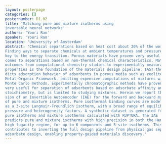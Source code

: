 ```yaml
---
layout: posterpage
categories: []
posternumber: D1.02
title: 'Matching pure and mixture isotherms using
invertable neural networks'
authors: 'Youri Ran'
speaker: 'Youri Ran'
location: 'University of Amsterdam'
abstract: 'Chemical separations based on heat cost about 20% of the worlds energy.
Finding ways to separate chemicals at ambient temperatures and pressures is
key to the energy transition. Porous materials have proven very useful when it
comes to separations based on non-thermal chemical characteristics. Matching
outcomes from computational chemistry studies to experimentally measurable
properties is the foundation of the materials design pipeline. IAST theory pre-
dicts adsorption behavior of adsorbents in porous media such as zeolites and
Metal-Organic Framework, omitting expensive computations of mixtures with
Monte Carlo methods. Experimentally chromatographic methods have proven
very useful for separation of adsorbents based on adsorbate affinity and binding
stoichiometry, but is limited to studying mixtures. Herein we report the regres-
sion of an Invertible Autoencoder (IAE) for the forward and backward mapping
of pure and mixture isotherms. Pure isothermal binding curves are modelled
as a 3-site Langmuir-Freundlich isotherm, with a broad range of equilibrium
pressure and heterogeneity factors. A synthetic dataset is generated from the
pure isotherms and mixture isotherms calculated with RUPTURA. The IAE
predicts pure and mixture isotherms with high precision in both the Henry and
high fugacity regime, for up to 6 components and 5-site isotherms. This work
contributes to inverting the full design pipeline from physical gas separation to
adsorbate design, enabling property-guided materials discovery.'
---
```

